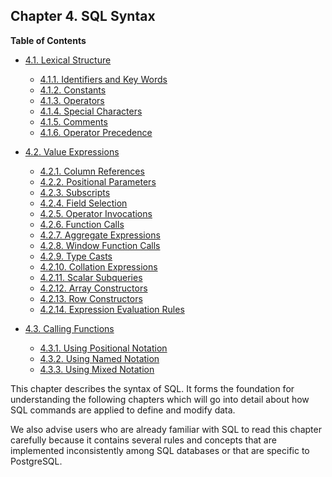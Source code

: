 ## Chapter 4. SQL Syntax

**Table of Contents**

- [4.1. Lexical Structure](sql-syntax-lexical)

  - [4.1.1. Identifiers and Key Words](sql-syntax-lexical#SQL-SYNTAX-IDENTIFIERS)
  - [4.1.2. Constants](sql-syntax-lexical#SQL-SYNTAX-CONSTANTS)
  - [4.1.3. Operators](sql-syntax-lexical#SQL-SYNTAX-OPERATORS)
  - [4.1.4. Special Characters](sql-syntax-lexical#SQL-SYNTAX-SPECIAL-CHARS)
  - [4.1.5. Comments](sql-syntax-lexical#SQL-SYNTAX-COMMENTS)
  - [4.1.6. Operator Precedence](sql-syntax-lexical#SQL-PRECEDENCE)

- [4.2. Value Expressions](sql-expressions)

  - [4.2.1. Column References](sql-expressions#SQL-EXPRESSIONS-COLUMN-REFS)
  - [4.2.2. Positional Parameters](sql-expressions#SQL-EXPRESSIONS-PARAMETERS-POSITIONAL)
  - [4.2.3. Subscripts](sql-expressions#SQL-EXPRESSIONS-SUBSCRIPTS)
  - [4.2.4. Field Selection](sql-expressions#FIELD-SELECTION)
  - [4.2.5. Operator Invocations](sql-expressions#SQL-EXPRESSIONS-OPERATOR-CALLS)
  - [4.2.6. Function Calls](sql-expressions#SQL-EXPRESSIONS-FUNCTION-CALLS)
  - [4.2.7. Aggregate Expressions](sql-expressions#SYNTAX-AGGREGATES)
  - [4.2.8. Window Function Calls](sql-expressions#SYNTAX-WINDOW-FUNCTIONS)
  - [4.2.9. Type Casts](sql-expressions#SQL-SYNTAX-TYPE-CASTS)
  - [4.2.10. Collation Expressions](sql-expressions#SQL-SYNTAX-COLLATE-EXPRS)
  - [4.2.11. Scalar Subqueries](sql-expressions#SQL-SYNTAX-SCALAR-SUBQUERIES)
  - [4.2.12. Array Constructors](sql-expressions#SQL-SYNTAX-ARRAY-CONSTRUCTORS)
  - [4.2.13. Row Constructors](sql-expressions#SQL-SYNTAX-ROW-CONSTRUCTORS)
  - [4.2.14. Expression Evaluation Rules](sql-expressions#SYNTAX-EXPRESS-EVAL)

- [4.3. Calling Functions](sql-syntax-calling-funcs)

  - [4.3.1. Using Positional Notation](sql-syntax-calling-funcs#SQL-SYNTAX-CALLING-FUNCS-POSITIONAL)
  - [4.3.2. Using Named Notation](sql-syntax-calling-funcs#SQL-SYNTAX-CALLING-FUNCS-NAMED)
  - [4.3.3. Using Mixed Notation](sql-syntax-calling-funcs#SQL-SYNTAX-CALLING-FUNCS-MIXED)

This chapter describes the syntax of SQL. It forms the foundation for understanding the following chapters which will go into detail about how SQL commands are applied to define and modify data.

We also advise users who are already familiar with SQL to read this chapter carefully because it contains several rules and concepts that are implemented inconsistently among SQL databases or that are specific to PostgreSQL.
